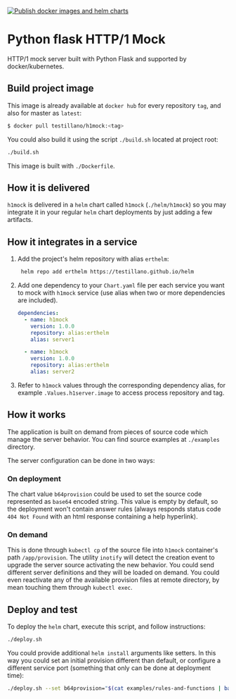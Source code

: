 [![Publish docker images and helm charts](https://github.com/testillano/h1mock/actions/workflows/publish.yml/badge.svg)](https://github.com/testillano/h1mock/actions/workflows/publish.yml)

# Python flask HTTP/1 Mock

HTTP/1 mock server built with Python Flask and supported by docker/kubernetes.

## Build project image

This image is already available at `docker hub` for every repository `tag`, and also for master as `latest`:

```bash
$ docker pull testillano/h1mock:<tag>
```

You could also build it using the script `./build.sh` located at project root:

```bash
./build.sh
```

This image is built with `./Dockerfile`.

## How it is delivered

`h1mock` is delivered in a `helm` chart called `h1mock` (`./helm/h1mock`) so you may integrate it in your regular `helm` chart deployments by just adding a few artifacts.

## How it integrates in a service

1. Add the project's helm repository with alias `erthelm`:

   ```bash
    helm repo add erthelm https://testillano.github.io/helm
   ```

2. Add one dependency to your `Chart.yaml` file per each service you want to mock with `h1mock` service (use alias when two or more dependencies are included).

   ```yaml
   dependencies:
     - name: h1mock
       version: 1.0.0
       repository: alias:erthelm
       alias: server1

     - name: h1mock
       version: 1.0.0
       repository: alias:erthelm
       alias: server2
   ```

3. Refer to `h1mock` values through the corresponding dependency alias, for example `.Values.h1server.image` to access process repository and tag.

## How it works

The application is built on demand from pieces of source code which manage the server behavior.
You can find source examples at `./examples` directory.

The server configuration can be done in two ways:

### On deployment

The chart value `b64provision` could be used to set the source code represented as `base64` encoded string. This value is empty by default, so the deployment won't contain answer rules (always responds status code `404 Not Found` with an html response containing a help hyperlink).

### On demand

This is done through `kubectl cp` of the source file into `h1mock` container's path `/app/provision`. The utility `inotify` will detect the creation event to upgrade the server source activating the new behavior. You could send different server definitions and they will be loaded on demand. You could even reactivate any of the available provision files at remote directory, by mean touching them through `kubectl exec`.

## Deploy and test

To deploy the `helm` chart, execute this script, and follow instructions:

```bash
./deploy.sh
```

You could provide additional `helm install` arguments like setters. In this way you could set an initial provision different than default, or configure a different service port (something that only can be done at deployment time):

```bash
./deploy.sh --set b64provision="$(cat examples/rules-and-functions | base64 -w 0)" --set service.port=9000
```

